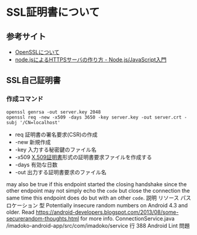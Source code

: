 # SSL証明書について

## 参考サイト
* [OpenSSLについて](http://ash.jp/sec/openssl.htm)
* [node.jsによるHTTPSサーバの作り方 - Node.js/JavaScript入門](http://kaworu.jpn.org/javascript/node.js%E3%81%AB%E3%82%88%E3%82%8BHTTPS%E3%82%B5%E3%83%BC%E3%83%90%E3%81%AE%E4%BD%9C%E3%82%8A%E6%96%B9)

## SSL自己証明書
### 作成コマンド
```text
openssl genrsa -out server.key 2048
openssl req -new -x509 -days 3650 -key server.key -out server.crt -subj '/CN=localhost'
```
* req 証明書の署名要求(CSR)の作成
* -new 新規作成
* -key 入力する秘密鍵のファイル名
* -x509 [X.509証明書](http://ja.wikipedia.org/wiki/X.509)形式の証明書要求ファイルを作成する
* -days 有効な日数
* -out 出力する証明書要求のファイル名


may also be true if this endpoint started the closing handshake since the other endpoint may not simply echo the <code>code</code> but close the connection the same time this endpoint does do but with an other <code>code</code>.
説明  リソース    パス  ロケーション  型
Potentially insecure random numbers on Android 4.3 and older. Read https://android-developers.blogspot.com/2013/08/some-securerandom-thoughts.html for more info.   ConnectionService.java  /imadoko-android-app/src/com/imadoko/service    行 388   Android Lint 問題
